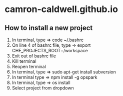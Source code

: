 # camron-caldwell.github.io

## How to install a new project
1) In terminal, type => code ~/.bashrc
2) On line 4 of bashrc file, type => export CHE_PROJECTS_ROOT=/workspace
3) Exit out of bashrc file
4) Kill terminal
5) Reopen terminal
6) In terminal, type => sudo apt-get install subversion
7) In terminal type => npm install -g opspark
8) In terminal, type => os install
9) Select project from dropdown